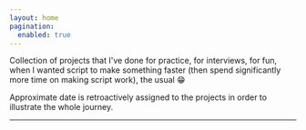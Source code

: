 ```yaml
---
layout: home
pagination:
  enabled: true
---
```

Collection of projects that I've done for practice, for interviews, for fun, when I wanted script to make something faster (then spend significantly more time on making script work), the usual :grin:

Approximate date is retroactively assigned to the projects in order to illustrate the whole journey.

---
